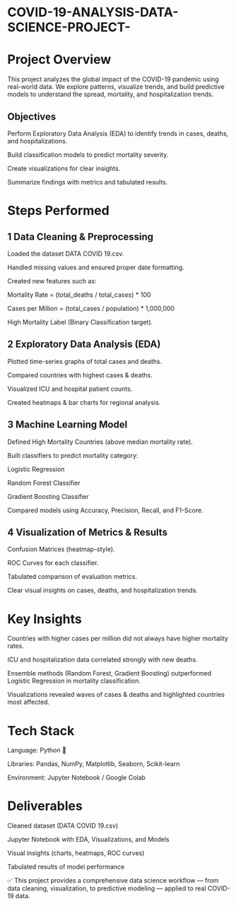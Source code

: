 # COVID-19-ANALYSIS-DATA-SCIENCE-PROJECT-
# Project Overview

This project analyzes the global impact of the COVID-19 pandemic using real-world data.
We explore patterns, visualize trends, and build predictive models to understand the spread, mortality, and hospitalization trends.

## Objectives

Perform Exploratory Data Analysis (EDA) to identify trends in cases, deaths, and hospitalizations.

Build classification models to predict mortality severity.

Create visualizations for clear insights.

Summarize findings with metrics and tabulated results.

# Steps Performed
## 1 Data Cleaning & Preprocessing

Loaded the dataset DATA COVID 19.csv.

Handled missing values and ensured proper date formatting.

Created new features such as:

Mortality Rate = (total_deaths / total_cases) * 100

Cases per Million = (total_cases / population) * 1,000,000

High Mortality Label (Binary Classification target).

## 2 Exploratory Data Analysis (EDA)

Plotted time-series graphs of total cases and deaths.

Compared countries with highest cases & deaths.

Visualized ICU and hospital patient counts.

Created heatmaps & bar charts for regional analysis.

## 3 Machine Learning Model

Defined High Mortality Countries (above median mortality rate).

Built classifiers to predict mortality category:

Logistic Regression

Random Forest Classifier

Gradient Boosting Classifier

Compared models using Accuracy, Precision, Recall, and F1-Score.

## 4 Visualization of Metrics & Results

Confusion Matrices (heatmap-style).

ROC Curves for each classifier.

Tabulated comparison of evaluation metrics.

Clear visual insights on cases, deaths, and hospitalization trends.

# Key Insights

Countries with higher cases per million did not always have higher mortality rates.

ICU and hospitalization data correlated strongly with new deaths.

Ensemble methods (Random Forest, Gradient Boosting) outperformed Logistic Regression in mortality classification.

Visualizations revealed waves of cases & deaths and highlighted countries most affected.

# Tech Stack

Language: Python 🐍

Libraries: Pandas, NumPy, Matplotlib, Seaborn, Scikit-learn

Environment: Jupyter Notebook / Google Colab

# Deliverables

Cleaned dataset (DATA COVID 19.csv)

Jupyter Notebook with EDA, Visualizations, and Models

Visual insights (charts, heatmaps, ROC curves)

Tabulated results of model performance

✅ This project provides a comprehensive data science workflow — from data cleaning, visualization, to predictive modeling — applied to real COVID-19 data.
